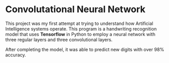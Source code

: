 
# Convolutational Neural Network

This project was my first attempt at trying to understand how Artificial Intelligence systems operate. This program is a handwriting recognition model that uses **Tensorflow** in Python to employ a neural network with three regular layers and three convolutional layers. 

After completing the model, it was able to predict new digits with over 98% accuracy.